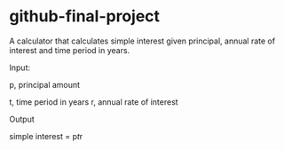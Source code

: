 # github-final-project

A calculator that calculates simple interest given principal, annual rate of interest and time period in years.

Input:

   p, principal amount
   
   t, time period in years
   r, annual rate of interest
   
Output

   simple interest = p*t*r
